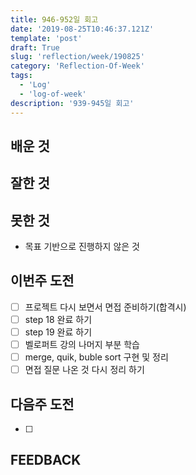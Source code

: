 ```yaml
---
title: 946-952일 회고
date: '2019-08-25T10:46:37.121Z'
template: 'post'
draft: True
slug: 'reflection/week/190825'
category: 'Reflection-Of-Week'
tags:
  - 'Log'
  - 'log-of-week'
description: '939-945일 회고'
---
```


## 배운 것



## 잘한 것



## 못한 것

- 목표 기반으로 진행하지 않은 것 

## 이번주 도전

- [ ] 프로젝트 다시 보면서 면접 준비하기(합격시)
- [ ] step 18 완료 하기 
- [ ] step 19 완료 하기 
- [ ] 벨로퍼트 강의 나머지 부분 학습
- [ ] merge, quik, buble sort 구현 및 정리 
- [ ] 면접 질문 나온 것 다시 정리 하기  

## 다음주 도전

- [ ] 

## FEEDBACK


